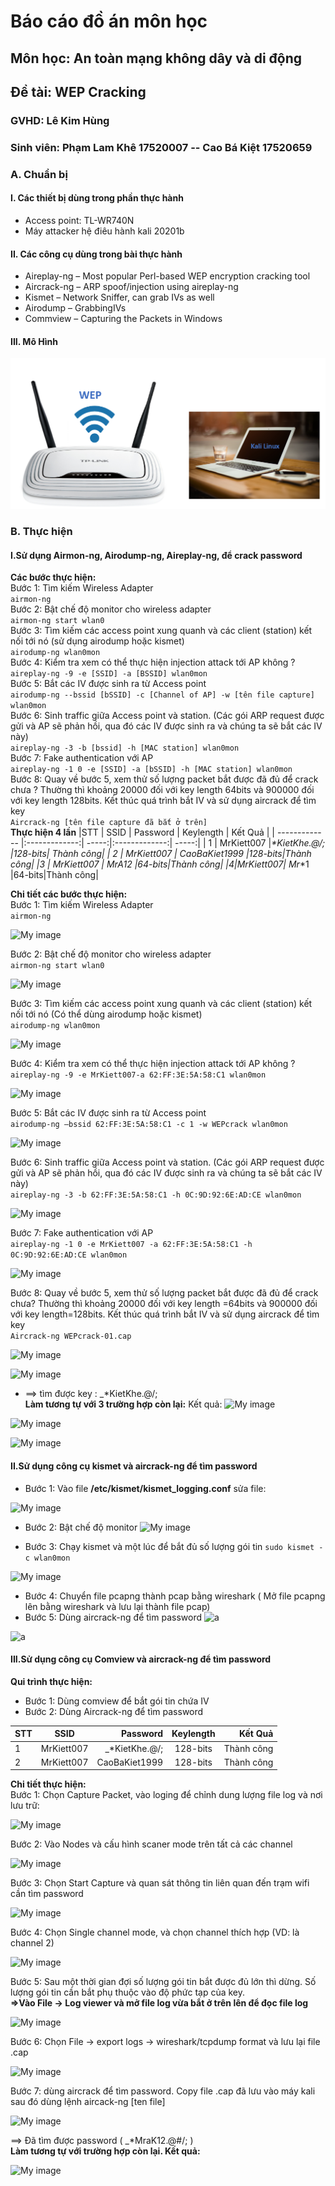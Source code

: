 # **Báo cáo đồ án môn học**
## Môn học: An toàn mạng không dây và di động
## **Đề tài: WEP Cracking**
### GVHD: **Lê Kim Hùng**
### Sinh viên: **Phạm Lam Khê 17520007 -- Cao Bá Kiệt 17520659**
### **A. Chuẩn bị**
#### **I. Các thiết bị dùng trong phần thực hành**
* Access point: TL-WR740N
* Máy attacker hệ điêu hành kali 20201b
#### **II. Các công cụ dùng trong bài thực hành**
* Aireplay-ng – Most popular Perl-based WEP encryption cracking tool
* Aircrack-ng – ARP spoof/injection using aireplay-ng
* Kismet – Network Sniffer, can grab IVs as well
* Airodump – GrabbingIVs
* Commview – Capturing the Packets in Windows
#### **III. Mô Hình**
![My image](https://github.com/CaoBaKietIT/CrackWEP/blob/master/Image/image001.png)

### **B. Thực hiện**
#### **I.Sử dụng Airmon-ng, Airodump-ng, Aireplay-ng, để crack password**
**Các bước thực hiện:**\
Bước 1: Tìm kiếm Wireless Adapter\
```airmon-ng```\
Bước 2: Bật chế độ monitor cho wireless adapter\
```airmon-ng start wlan0```\
Bước 3: Tìm kiếm các access point xung quanh và các client (station) kết nối tới nó (sử dụng airodump hoặc kismet)\
```airodump-ng wlan0mon```\
Bước 4: Kiểm tra xem có thể thực hiện injection attack tới AP không ?\
```aireplay-ng -9 -e [SSID] -a [BSSID] wlan0mon```\
Bước 5: Bắt các IV được sinh ra từ Access point\
```airodump-ng --bssid [bSSID] -c [Channel of AP] -w [tên file capture] wlan0mon```\
Bước 6: Sinh traffic giữa Access point và station. (Các gói ARP request được gửi và AP sẽ phản hồi, qua đó các IV được sinh ra và chúng ta sẽ bắt các IV này)\
```aireplay-ng -3 -b [bssid] -h [MAC station] wlan0mon```\
Bước 7: Fake authentication với AP\
```aireplay-ng -1 0 -e [SSID] -a [bSSID] -h [MAC station] wlan0mon```\
Bước 8: Quay về bước 5, xem thử số lượng packet bắt được đã đủ để crack chưa ? Thường thì khoảng 20000 đối với key length 64bits và 900000 đối với key length 128bits. Kết thúc quá trình bắt IV và sử dụng aircrack để tìm key\
```Aircrack-ng [tên file capture đã bắt ở trên]```\
**Thực hiện 4 lần**
|STT     | SSID      | Password  |  Keylength        | Kết Quả  |
| ------------- |:-------------:| -----:|:-------------:| -----:|
| 1   | MrKiett007 |_*KietKhe.@/; |128-bits| Thành công|
| 2   | MrKiett007  |  CaoBaKiet1999 |128-bits|Thành công|
|3 | MrKiett007 |   MrA12 |64-bits|Thành công|
|4|MrKiett007|  Mr_*1 |64-bits|Thành công|

**Chi tiết các bước thực hiện:**\
Bước 1: Tìm kiếm Wireless Adapter\
```airmon-ng```

![My image](https://github.com/CaoBaKietIT/CrackWEP/blob/master/Image/image004.png)

Bước 2: Bật chế độ monitor cho wireless adapter\
```airmon-ng start wlan0```

![My image](https://github.com/CaoBaKietIT/CrackWEP/blob/master/Image/image005.png)

Bước 3: Tìm kiếm các access point xung quanh và các client (station) kết nối tới nó (Có thể dùng airodump hoặc kismet)\
```airodump-ng wlan0mon```

![My image](https://github.com/CaoBaKietIT/CrackWEP/blob/master/Image/image006.png)

Bước 4: Kiểm tra xem có thể thực hiện injection attack tới AP không ?\
```aireplay-ng -9 -e MrKiett007-a 62:FF:3E:5A:58:C1 wlan0mon```

![My image](https://github.com/CaoBaKietIT/CrackWEP/blob/master/Image/image007.png)

Bước 5: Bắt các IV được sinh ra từ Access point\
```airodump-ng –bssid 62:FF:3E:5A:58:C1 -c 1 -w WEPcrack wlan0mon```

![My image](https://github.com/CaoBaKietIT/CrackWEP/blob/master/Image/image008.png)

Bước 6: Sinh traffic giữa Access point và station. (Các gói ARP request được gửi và AP sẽ phản hồi, qua đó các IV được sinh ra và chúng ta sẽ bắt các IV này)\
```aireplay-ng -3 -b 62:FF:3E:5A:58:C1 -h 0C:9D:92:6E:AD:CE wlan0mon```

![My image](https://github.com/CaoBaKietIT/CrackWEP/blob/master/Image/image009.png)

Bước 7: Fake authentication với AP\
```aireplay-ng -1 0 -e MrKiett007 -a 62:FF:3E:5A:58:C1 -h 0C:9D:92:6E:AD:CE wlan0mon```

![My image](https://github.com/CaoBaKietIT/CrackWEP/blob/master/Image/image010.png)

Bước 8: Quay về bước 5, xem thử số lượng packet bắt được đã đủ để crack chưa? Thường thì khoảng 20000 đối với key length =64bits và 900000 đối với key length=128bits. Kết thúc quá trình bắt IV và sử dụng aircrack để tìm key\
```Aircrack-ng WEPcrack-01.cap```

![My image](https://github.com/CaoBaKietIT/CrackWEP/blob/master/Image/image011.png)

![My image](https://github.com/CaoBaKietIT/CrackWEP/blob/master/Image/image012.png)

* ==> tìm được key : _*KietKhe.@/;\
**Làm tương tự với 3 trường hợp còn lại:**
Kết quả:
![My image](https://github.com/CaoBaKietIT/CrackWEP/blob/master/Image/image013.png)

![My image](https://github.com/CaoBaKietIT/CrackWEP/blob/master/Image/image014.png)

![My image](https://github.com/CaoBaKietIT/CrackWEP/blob/master/Image/image015.png)

#### **II.Sử dụng công cụ kismet và aircrack-ng để tìm password**
* Bước 1: Vào file **/etc/kismet/kismet_logging.conf** sửa file:

![My image](https://github.com/CaoBaKietIT/CrackWEP/blob/master/Image/fileCauHinh.png)

* Bước 2: Bật chế độ monitor
![My image](https://github.com/CaoBaKietIT/CrackWEP/blob/master/Image/image005.png)

* Bước 3: Chạy kismet và một lúc để bắt đủ số lượng gói tin
```sudo kismet -c wlan0mon```

![My image](https://github.com/CaoBaKietIT/CrackWEP/blob/master/Image/Screenshot_2020-06-30_10-34-02.png)

* Bước 4: Chuyển file pcapng thành pcap bằng wireshark ( Mở file pcapng lên bằng wireshark và lưu lại thành file pcap)
* Bước 5: Dùng aircrack-ng để tìm password
![a](https://github.com/CaoBaKietIT/CrackWEP/blob/master/Image/ap.png)

![a](https://github.com/CaoBaKietIT/CrackWEP/blob/master/Image/PASS.png)

#### **III.Sử dụng công cụ Comview và aircrack-ng để tìm password**
**Qui trình thực hiện:**
* Bước 1: Dùng comview để bắt gói tin chứa IV
* Bước 2: Dùng Aircrack-ng để tìm password

 |STT     | SSID      | Password  |  Keylength        | Kết Quả  |
| ------------- |:-------------:| -----:|:-------------:| -----:|
| 1   | MrKiett007 |_*KietKhe.@/; |128-bits| Thành công|
| 2   | MrKiett007  |  CaoBaKiet1999 |128-bits|Thành công|


**Chi tiết thực hiện:**\
Bước 1: Chọn Capture Packet, vào loging để chỉnh dung lượng file log và nơi lưu trữ:

![My image](https://github.com/CaoBaKietIT/CrackWEP/blob/master/Image/image016.png)

Bước 2: Vào Nodes và cấu hình scaner mode trên tất cả các channel

![My image](https://github.com/CaoBaKietIT/CrackWEP/blob/master/Image/image017.png)

Bước 3: Chọn Start Capture và quan sát thông tin liên quan đến trạm wifi cần tìm password

![My image](https://github.com/CaoBaKietIT/CrackWEP/blob/master/Image/image018.png)

Bước 4: Chọn Single channel mode, và chọn channel thích hợp (VD: là channel 2)

![My image](https://github.com/CaoBaKietIT/CrackWEP/blob/master/Image/image019.png)

Bước 5: Sau một thời gian đợi số lượng gói tin bắt được đủ lớn thì dừng. Số lượng gói tin cần bắt phụ thuộc vào độ phức tạp của key.\
**=>Vào File -> Log viewer và mở file log vừa bắt ở trên lên để đọc file log**

![My image](https://github.com/CaoBaKietIT/CrackWEP/blob/master/Image/image020.png)

Bước 6: Chọn File -> export logs -> wireshark/tcpdump format và lưu lại file .cap

![My image](https://github.com/CaoBaKietIT/CrackWEP/blob/master/Image/image021.png)

Bước 7: dùng aircrack để tìm password. Copy file .cap đã lưu vào máy kali sau đó dùng lệnh aircack-ng [ten file] 

![My image](https://github.com/CaoBaKietIT/CrackWEP/blob/master/Image/image022.png)

==> Đã tìm được password (  _*MraK12.@#/;  )\
**Làm tương tự với trường hợp còn lại. Kết quả:**

![My image](https://github.com/CaoBaKietIT/CrackWEP/blob/master/Image/image023.png)

